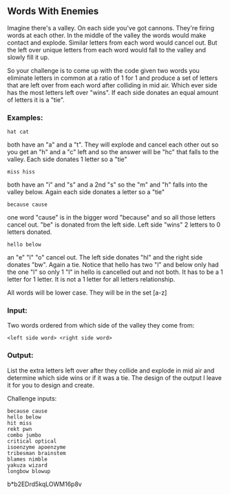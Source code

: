 
## Words With Enemies

Imagine there's a valley. On each side you've got cannons. They're firing words at each other. In the middle of the valley the words would make contact and explode. Similar letters from each word would cancel out. But the left over unique letters from each word would fall to the valley and slowly fill it up.

So your challenge is to come up with the code given two words you eliminate letters in common at a ratio of 1 for 1 and produce a set of letters that are left over from each word after colliding in mid air. Which ever side has the most letters left over "wins". If each side donates an equal amount of letters it is a "tie".

### Examples:

```hat cat```

both have an "a" and a "t". They will explode and cancel each other out so you get an "h" and a "c" left and so the answer will be "hc" that falls to the valley. Each side donates 1 letter so a "tie"

```miss hiss```

both have an "i" and "s" and a 2nd "s" so the "m" and "h" falls into the valley below. Again each side donates a letter so a "tie"

```because cause```

one word "cause" is in the bigger word "because" and so all those letters cancel out. "be" is donated from the left side. Left side "wins" 2 letters to 0 letters donated.

```hello below```

an "e" "l" "o" cancel out. The left side donates "hl" and the right side donates "bw". Again a tie. Notice that hello has two "l" and below only had the one "l" so only 1 "l" in hello is cancelled out and not both. It has to be a 1 letter for 1 letter. It is not a 1 letter for all letters relationship.

All words will be lower case. They will be in the set [a-z]

### Input:

Two words ordered from which side of the valley they come from:

 ```<left side word> <right side word>```

### Output:

List the extra letters left over after they collide and explode in mid air and determine which side wins or if it was a tie. The design of the output I leave it for you to design and create.

Challenge inputs:

```
because cause
hello below
hit miss
rekt pwn
combo jumbo
critical optical
isoenzyme apoenzyme
tribesman brainstem
blames nimble
yakuza wizard
longbow blowup
```

b*b2EDrd5kqLOWM16p8v
